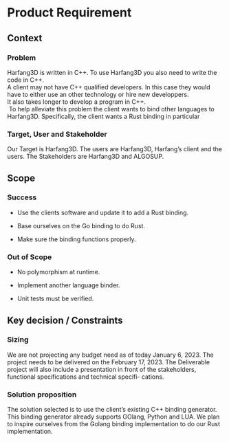 # Product Requirement

## Context

### Problem

Harfang3D is written in C++. To use Harfang3D you also need to write the
code in C++.  
A client may not have C++ qualified developers. In this case they would
have to either use an other technology or hire new developpers.  
It also takes longer to develop a program in C++.  
 To help alleviate this problem the client wants to bind other languages
to Harfang3D. Specifically, the client wants a Rust binding in
particular

### Target, User and Stakeholder

Our Target is Harfang3D. The users are Harfang3D, Harfang’s client and
the users. The Stakeholders are Harfang3D and ALGOSUP.

## Scope

### Success

-   Use the clients software and update it to add a Rust binding.

-   Base ourselves on the Go binding to do Rust.

-   Make sure the binding functions properly.

### Out of Scope

-   No polymorphism at runtime.

-   Implement another language binder.

-   Unit tests must be verified.

## Key decision / Constraints

### Sizing

We are not projecting any budget need as of today January 6, 2023. The
project needs to be delivered on the February 17, 2023. The Deliverable
project will also include a presentation in front of the stakeholders,
functional specifications and technical specifi- cations.

### Solution proposition

The solution selected is to use the client’s existing C++ binding
generator. This binding generator already supports GOlang, Python and
LUA. We plan to inspire ourselves from the Golang binding implementation
to do our Rust implementation.
